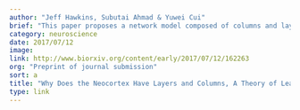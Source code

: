 ```yaml
---
author: "Jeff Hawkins, Subutai Ahmad & Yuwei Cui"
brief: "This paper proposes a network model composed of columns and layers that performs robust object learning and recognition. The model introduces a new feature to cortical columns, location information, which is represented relative to the object being sensed. Pairing sensory features with locations is a requirement for modeling objects and therefore must occur somewhere in the neocortex. We propose it occurs in every column in every region."
category: neuroscience
date: 2017/07/12
image:
link: http://www.biorxiv.org/content/early/2017/07/12/162263
org: "Preprint of journal submission"
sort: a
title: "Why Does the Neocortex Have Layers and Columns, A Theory of Learning the 3D Structure of the World"
type: link
---
```

